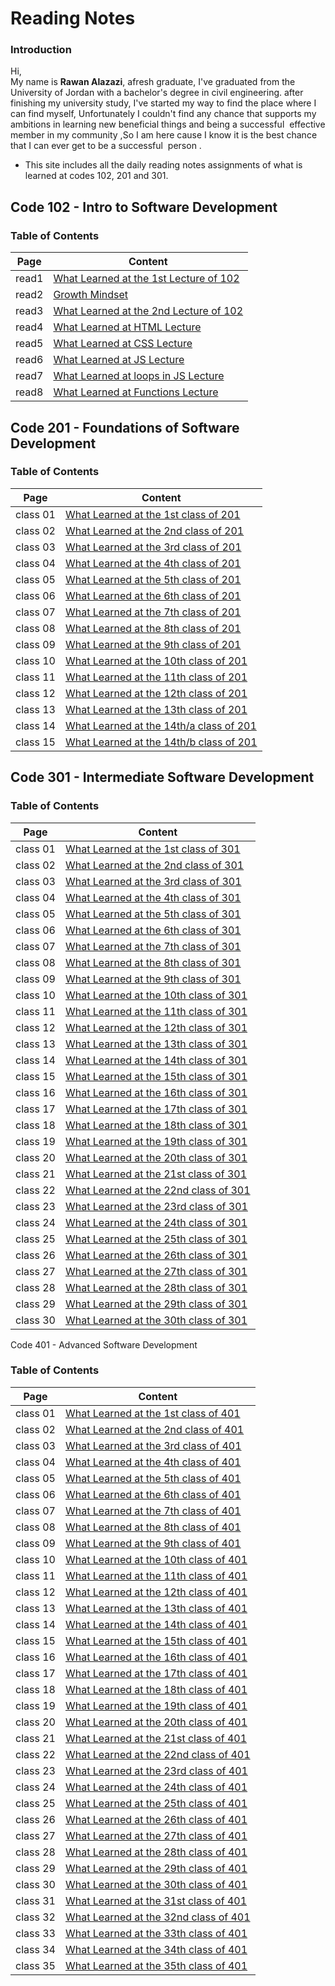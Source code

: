 # Reading Notes


### Introduction  
Hi,  
My name is **Rawan Alazazi**, afresh graduate,
I've graduated from the University of Jordan with a bachelor's degree in civil engineering. 
after finishing my university study, I've started my way to 
find the place where I can find myself, Unfortunately I couldn't find any chance that supports my ambitions in learning new beneficial things and being a successful  effective member in my community ,So I am here cause I know it is the best chance that I can ever get to be a successful  person .  
- This site includes all the daily reading notes assignments of what is learned at codes 102, 201 and 301.


   
## Code 102 - Intro to Software Development


### Table of Contents     

| Page      |   Content  |
| ----------- | ------------|
| read1     |[What Learned at the 1st Lecture of 102](code102/read1.md)       |
| read2   | [Growth Mindset](code102/read2.md)        |
| read3  |  [What Learned at the 2nd Lecture of 102](code102/read3.md)       |
| read4  |  [What Learned at HTML Lecture](code102/read4.md)       |
| read5  |  [What Learned at CSS Lecture](code102/read5.md)       |
| read6  |  [What Learned at JS Lecture](code102/read6.md)       |
| read7  |  [What Learned at loops in JS Lecture](code102/read7.md)       |
| read8  |  [What Learned at Functions Lecture](code102/read8.md)       |


## Code 201 - Foundations of Software Development
   

### Table of Contents 

| Page      |   Content  |
| ----------- | ------------|
| class 01 |[What Learned at the 1st class of 201](code201/class01.md)       |
| class 02   | [What Learned at the 2nd class of 201](code201/class02.md)        |
| class 03  |  [What Learned at the 3rd class of 201](code201/class03.md)       |
| class 04  |  [What Learned at the 4th class of 201](code201/class04.md)       |
| class 05  |  [What Learned at the 5th class of 201](code201/class05.md)       |
| class 06  |  [What Learned at the 6th class of 201](code201/class06.md)       |
| class 07  |  [What Learned at the 7th class of 201](code201/class07.md)       |
| class 08  |  [What Learned at the 8th class of 201](code201/class08.md)       |
| class 09  |  [What Learned at the 9th class of 201](code201/class09.md)       |
| class 10  |  [What Learned at the 10th class of 201](code201/class10.md)       |
| class 11  |  [What Learned at the 11th class of 201](code201/class11.md)       |
| class 12  |  [What Learned at the 12th class of 201](code201/class12.md)       |
| class 13  |  [What Learned at the 13th class of 201](code201/class13.md)       |
| class 14  |  [What Learned at the 14th/a class of 201](code201/class14.md)       |
| class 15  |  [What Learned at the 14th/b class of 201](code201/class15.md)       |





## Code 301 - Intermediate Software Development
      

### Table of Contents 

| Page      |   Content  |
| ----------- | ------------|
| class 01 |[What Learned at the 1st class of 301](code301/class01.md)       |
| class 02   | [What Learned at the 2nd class of 301](code301/class02.md)        |
| class 03  |  [What Learned at the 3rd class of 301](code301/class03.md)       |
| class 04  |  [What Learned at the 4th class of 301](code301/class04.md)       |
| class 05  |  [What Learned at the 5th class of 301](code301/class05.md)       |
| class 06  |  [What Learned at the 6th class of 301](code301/class06.md)       |
| class 07  |  [What Learned at the 7th class of 301](code301/class07.md)       |
| class 08  |  [What Learned at the 8th class of 301](code301/class08.md)       |
| class 09  |  [What Learned at the 9th class of 301](code301/class09.md)       |
| class 10  |  [What Learned at the 10th class of 301](code301/class10.md)       |
| class 11  |  [What Learned at the 11th class of 301](code301/class11.md)       |
| class 12  |  [What Learned at the 12th class of 301](code301/class12.md)       |
| class 13  |  [What Learned at the 13th class of 301](code301/class13.md)       |
| class 14  |  [What Learned at the 14th class of 301](code301/class14.md)       |
| class 15  |  [What Learned at the 15th class of 301](code301/class15.md)       |
| class 16  |  [What Learned at the 16th class of 301](code301/class16.md)       |
| class 17  |  [What Learned at the 17th class of 301](code301/class17.md)       |
| class 18 |  [What Learned at the 18th class of 301](code301/class18.md)       |
| class 19 |  [What Learned at the 19th class of 301](code301/class19.md)       |
| class 20 |  [What Learned at the 20th class of 301](code301/class20.md)       |
| class 21 |  [What Learned at the 21st class of 301](code301/class21.md)       |
| class 22 |  [What Learned at the 22nd class of 301](code301/class22.md)       |
| class 23 |  [What Learned at the 23rd class of 301](code301/class23.md)       |
| class 24 |  [What Learned at the 24th class of 301](code301/class24.md)       |
| class 25 |  [What Learned at the 25th class of 301](code301/class25.md)       |
| class 26 |  [What Learned at the 26th class of 301](code301/class26.md)       |
| class 27 |  [What Learned at the 27th class of 301](code301/class27.md)       |
| class 28 |  [What Learned at the 28th class of 301](code301/class28.md)       |
| class 29 |  [What Learned at the 29th class of 301](code301/class29.md)       |
| class 30 |  [What Learned at the 30th class of 301](code301/class30.md)       |



Code 401 - Advanced Software Development

### Table of Contents 

| Page      |   Content  |
| ----------- | ------------|
| class 01 |[What Learned at the 1st class of 401](code401/class01.md)       |
| class 02   | [What Learned at the 2nd class of 401](code401/class02.md)        |
| class 03  |  [What Learned at the 3rd class of 401](code401/class03.md)       |
| class 04  |  [What Learned at the 4th class of 401](code401/class04.md)       |
| class 05  |  [What Learned at the 5th class of 401](code401/class05.md)       |
| class 06  |  [What Learned at the 6th class of 401](code401/class06.md)       |
| class 07  |  [What Learned at the 7th class of 401](code401/class07.md)       |
| class 08  |  [What Learned at the 8th class of 401](code401/class08.md)       |
| class 09  |  [What Learned at the 9th class of 401](code401/class09.md)       |
| class 10  |  [What Learned at the 10th class of 401](code401/class10.md)       |
| class 11  |  [What Learned at the 11th class of 401](code401/class11.md)       |
| class 12  |  [What Learned at the 12th class of 401](code401/class12.md)       |
| class 13  |  [What Learned at the 13th class of 401](code401/class13.md)       |
| class 14  |  [What Learned at the 14th class of 401](code401/class14.md)       |
| class 15  |  [What Learned at the 15th class of 401](code401/class15.md)       |
| class 16  |  [What Learned at the 16th class of 401](code401/class16.md)       |
| class 17  |  [What Learned at the 17th class of 401](code401/class17.md)       |
| class 18 |  [What Learned at the 18th class of 401](code401/class18.md)       |
| class 19 |  [What Learned at the 19th class of 401](code401/class19.md)       |
| class 20 |  [What Learned at the 20th class of 401](code401/class20.md)       |
| class 21 |  [What Learned at the 21st class of 401](code401/class21.md)       |
| class 22 |  [What Learned at the 22nd class of 401](code401/class22.md)       |
| class 23 |  [What Learned at the 23rd class of 401](code401/class23.md)       |
| class 24 |  [What Learned at the 24th class of 401](code401/class24.md)       |
| class 25 |  [What Learned at the 25th class of 401](code401/class25.md)       |
| class 26 |  [What Learned at the 26th class of 401](code401/class26.md)       |
| class 27 |  [What Learned at the 27th class of 401](code401/class27.md)       |
| class 28 |  [What Learned at the 28th class of 401](code401/class28.md)       |
| class 29 |  [What Learned at the 29th class of 401](code401/class29.md)       |
| class 30 |  [What Learned at the 30th class of 401](code401/class30.md)       |
| class 31 |  [What Learned at the 31st class of 401](code401/class31.md)       |
| class 32 |  [What Learned at the 32nd class of 401](code401/class32.md)       |
| class 33 |  [What Learned at the 33th class of 401](code401/class33.md)       |
| class 34 |  [What Learned at the 34th class of 401](code401/class34.md)       |
| class 35 |  [What Learned at the 35th class of 401](code401/class35.md)       |